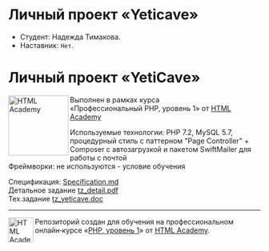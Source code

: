 # Личный проект «Yeticave»

* Студент: Надежда Тимакова.
* Наставник: `Нет`.

# Личный проект «YetiCave»

<img src="https://up.htmlacademy.ru/static/img/intensive/htmlcss/logo-for-github-2.png" align="left" width="120" height="120" alt="HTML Academy">

Выполнен в рамках курса<br>
«Профессиональный PHP, уровень 1» от [HTML Academy](https://htmlacademy.ru)<br>

Используемые технологии: PHP 7.2, MySQL 5.7, процедурный стиль c паттерном "Page Controller" + Composer с автозагрузкой и пакетом SwiftMailer для работы с почтой <br>
Фреймворки: не используются - условие обучения<br>

Спецификация: [Specification.md](https://github.com/Avxodiar/yeticave/blob/master/Specification.md)<br>
Детальное задание [tz_detail.pdf](https://avxodiar.github.io/portfolio/projects/yeticave/tz_detail.pdf)<br>
Тех.задание [tz_yeticave.doc](https://avxodiar.github.io/portfolio/projects/yeticave/tz_yeticave.docx)


---

<a href="https://htmlacademy.ru/intensive/php"><img align="left" width="50" height="50" alt="HTML Academy" src="https://up.htmlacademy.ru/static/img/intensive/php/logo-for-github-2.png"></a>

Репозиторий создан для обучения на профессиональном онлайн‑курсе «[PHP, уровень 1](https://htmlacademy.ru/intensive/php)» от [HTML Academy](https://htmlacademy.ru).
